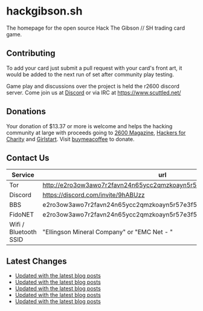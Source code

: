 # hackgibson.sh
The homepage for the open source Hack The Gibson // SH trading card game.


## Contributing

To add your card just submit a pull request with your card's front art, it would be added to the next run of set after community play testing.

Game play and discussions over the project is held the r2600 discord server. Come join us at [Discord](https://discord.com/invite/9hABUzz) or via IRC at https://www.scuttled.net/


## Donations

Your donation of $13.37 or more is welcome and helps the hacking community at large with proceeds going to [2600 Magazine](https://2600.com/), [Hackers for Charity](https://hackersforcharity.org) and [Girlstart](https://girlstart.org).  Visit [buymeacoffee](https://www.buymeacoffee.com/hackgibson.sh) to donate.


## Contact Us

Service | url
-|-
Tor | http://e2ro3ow3awo7r2favn24n65ycc2qmzkoayn5r57e3f56nvjwdcgg32ad.onion
Discord | https://discord.com/invite/9hABUzz
BBS | e2ro3ow3awo7r2favn24n65ycc2qmzkoayn5r57e3f56nvjwdcgg32ad.onion:23
FidoNET | e2ro3ow3awo7r2favn24n65ycc2qmzkoayn5r57e3f56nvjwdcgg32ad.onion:24554
Wifi / Bluetooth SSID | "Ellingson Mineral Company" or "EMC Net - <fidonet address>"

## Latest Changes
<!-- BLOG-POST-LIST:START -->
- [Updated with the latest blog posts](https://github.com/DFW2600/hackgibson.sh/commit/7c7a434cbff7da00b4df8131e1388d48f9148894)
- [Updated with the latest blog posts](https://github.com/DFW2600/hackgibson.sh/commit/2fe9f1888091aeedc095c55d1f6b8715b5e22d32)
- [Updated with the latest blog posts](https://github.com/DFW2600/hackgibson.sh/commit/e41f6a0729e1d43ee74e17605bfa74252f34bcbd)
- [Updated with the latest blog posts](https://github.com/DFW2600/hackgibson.sh/commit/1978bb776d7d0956270df2be51600bc79b2cec5c)
- [Updated with the latest blog posts](https://github.com/DFW2600/hackgibson.sh/commit/49b815b29a40c638b4a0e09a924831fa89a29263)
<!-- BLOG-POST-LIST:END -->
